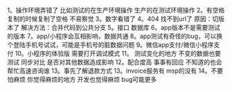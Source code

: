 1。操作环境弄错了 比如测试的在生产环境操作  生产的在测试环境操作
2。有空格 复制的时候复制了空格 不易察觉
3。数字看错了
4。404 找不到url了  原因：切版本了 解决方法：合并代码到公共分支
5。接口 数据库
6。app版本不是需要测试的版本
7。app/小程序会互相影响，数据共通
8。app测试有奇怪的bug，可以换个登陆手机号试试，可能是手机号的脏数据问题
9。微信app支付/微信小程序支付
10。小程序的体验版 需要打开调试模式
11。 测试变化的地方 不变的数据也要测试 同步对比 是否对其他数据造成影响
12。配合度高 事事有回应 不知道的也会帮忙高速咨询谁
13。事先了解退款方式
13。invoice服务有 msp的没有
14。不要怕麻烦 你觉得麻烦的地方 开发也觉得麻烦 bug可能更多